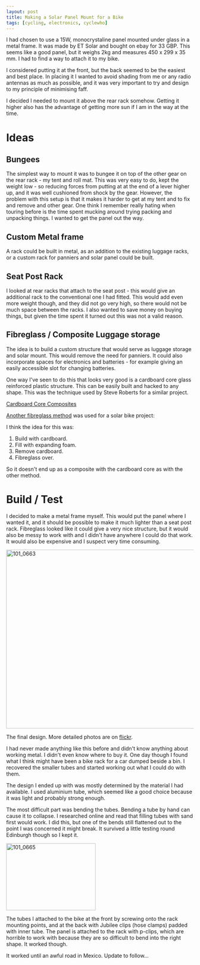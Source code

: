 ```yaml
---
layout: post
title: Making a Solar Panel Mount for a Bike
tags: [cycling, electronics, cyclewho]
---
```


I had chosen to use a 15W, monocrystaline panel mounted under glass in a metal
frame. It was made by ET Solar and bought on ebay for 33 GBP. This seems like
a good panel, but it weighs 2kg and measures 450 x 299 x 35 mm. I had to find
a way to attach it to my bike.

I considered putting it at the front, but the back seemed to be the easiest
and best place. In placing it I wanted to avoid shading from me or any radio
antennas as much as possible, and it was very important to try and design to
my principle of minimising faff.

I decided I needed to mount it above the rear rack somehow. Getting it higher
also has the advantage of getting more sun if I am in the way at the time.

Ideas
=====

Bungees
-------

The simplest way to mount it was to bungee it on top of the other gear on the
rear rack - my tent and roll mat. This was very easy to do, kept the weight
low - so reducing forces from putting at at the end of a lever higher up, and
it was well cushioned from shock by the gear. However, the problem with this
setup is that it makes it harder to get at my tent and to fix and remove and
other gear. One think I remember really hating when touring before is the time
spent mucking around trying packing and unpacking things. I wanted to get the
panel out the way.

Custom Metal frame
------------------

A rack could be built in metal, as an addition to the existing luggage racks,
or a custom rack for panniers and solar panel could be built.

Seat Post Rack
--------------

I looked at rear racks that attach to the seat post - this would give an
additional rack to the conventional one I had fitted. This would add even more
weight though, and they did not go very high, so there would not be much space
between the racks. I also wanted to save money on buying things, but given the
time spent it turned out this was not a valid reason.

Fibreglass / Composite Luggage storage
--------------------------------------

The idea is to build a custom structure that would serve as luggage storage
and solar mount. This would remove the need for panniers. It could also
incorporate spaces for electronics and batteries - for example giving an easily
accessible slot for changing batteries.

One way I've seen to do this that looks very good is a cardboard core glass
reinforced plastic structure. This can be easily built and hacked to any
shape. This was the technique used by Steve Roberts for a similar project.

<a href="http://microship.com/resources/cardboard-core-composites.html">Cardboard Core Composites</a>

<a
href="http://www.solarpoweredbike.com/2008/04/solar-bike-faq-what-is-solar-panel-for.html">Another
fibreglass method</a> was used for a solar bike project:

I think the idea for this was:

1. Build with cardboard.
2. Fill with expanding foam.
3. Remove cardboard.
4. Fibreglass over.

So it doesn't end up as a composite with the cardboard core as with the other
method.

Build / Test
============

I decided to make a metal frame myself. This would put the panel where I
wanted it, and it should be possible to make it much lighter than a seat post
rack. Fibreglass looked like it could give a very nice structure, but it would
also be messy to work with and I didn't have anywhere I could do that work. It
would also be expensive and I suspect very time consuming. 

<a href="http://www.flickr.com/photos/mm0hai/sets/72157632529416559/"><img
src="http://farm9.staticflickr.com/8515/8384167611_3eb618f479_z.jpg"
width="640" height="480" alt="101_0663"></a>

The final design. More detailed photos are on <a
href="http://www.flickr.com/photos/mm0hai/sets/72157632529416559/">flickr</a>.

I had never made anything like this before and didn't know anything about
working metal. I didn't even know where to buy it. One day though I found what
I think might have been a bike rack for a car dumped beside a bin. I recovered
the smaller tubes and started working out what I could do with them.

The design I ended up with was mostly determined by the material I had
available. I used aluminium tube, which seemed like a good choice because it
was light and probably strong enough.

The most difficult part was bending the tubes. Bending a tube by hand can
cause it to collapse. I researched online and read that filling tubes with
sand first would work. I did this, but one of the bends still flattened out to
the point I was concerned it might break. It survived a little testing round
Edinburgh though so I kept it.

<a href="http://www.flickr.com/photos/mm0hai/8385254986/" title="I was concerned about these bends, particularly on the left."><img
src="http://farm9.staticflickr.com/8351/8385254986_5cb5afc812_m.jpg"
width="240" height="180" alt="101_0665"></a>

The tubes I attached to the bike at the front by screwing onto the rack
mounting points, and at the back with Jubilee clips (hose clamps) padded with
inner tube. The panel is attached to the rack with p-clips, which are horrible
to work with because they are so difficult to bend into the right shape. It
worked though.

It worked until an awful road in Mexico. Update to follow...